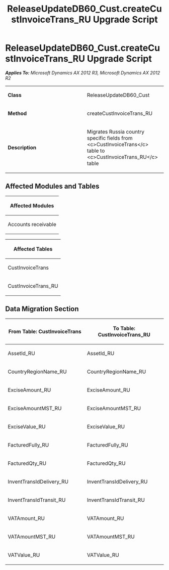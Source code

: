 ﻿---
title: ReleaseUpdateDB60_Cust.createCustInvoiceTrans_RU Upgrade Script
TOCTitle: ReleaseUpdateDB60_Cust.createCustInvoiceTrans_RU Upgrade Script
ms:assetid: 151ab244-c7d0-c60f-cd10-091686c0a8d9
ms:mtpsurl: https://msdn.microsoft.com/en-us/library/JJ718530(v=AX.60)
ms:contentKeyID: 49706811
ms.date: 05/18/2015
mtps_version: v=AX.60
---

# ReleaseUpdateDB60\_Cust.createCustInvoiceTrans\_RU Upgrade Script 


_**Applies To:** Microsoft Dynamics AX 2012 R3, Microsoft Dynamics AX 2012 R2_

<table>
<colgroup>
<col style="width: 50%" />
<col style="width: 50%" />
</colgroup>
<tbody>
<tr class="odd">
<td><p><strong>Class</strong></p></td>
<td><p>ReleaseUpdateDB60_Cust</p></td>
</tr>
<tr class="even">
<td><p><strong>Method</strong></p></td>
<td><p>createCustInvoiceTrans_RU</p></td>
</tr>
<tr class="odd">
<td><p><strong>Description</strong></p></td>
<td><p>Migrates Russia country specific fields from &lt;c&gt;CustInvoiceTrans&lt;/c&gt; table to &lt;c&gt;CustInvoiceTrans_RU&lt;/c&gt; table</p></td>
</tr>
</tbody>
</table>


## Affected Modules and Tables

<table>
<colgroup>
<col style="width: 100%" />
</colgroup>
<thead>
<tr class="header">
<th><p>Affected Modules</p></th>
</tr>
</thead>
<tbody>
<tr class="odd">
<td><p>Accounts receivable</p></td>
</tr>
</tbody>
</table>


<table>
<colgroup>
<col style="width: 100%" />
</colgroup>
<thead>
<tr class="header">
<th><p>Affected Tables</p></th>
</tr>
</thead>
<tbody>
<tr class="odd">
<td><p>CustInvoiceTrans</p></td>
</tr>
<tr class="even">
<td><p>CustInvoiceTrans_RU</p></td>
</tr>
</tbody>
</table>


## Data Migration Section

<table>
<colgroup>
<col style="width: 50%" />
<col style="width: 50%" />
</colgroup>
<thead>
<tr class="header">
<th><p>From Table: CustInvoiceTrans</p></th>
<th><p>To Table: CustInvoiceTrans_RU</p></th>
</tr>
</thead>
<tbody>
<tr class="odd">
<td><p>AssetId_RU</p></td>
<td><p>AssetId_RU</p></td>
</tr>
<tr class="even">
<td><p>CountryRegionName_RU</p></td>
<td><p>CountryRegionName_RU</p></td>
</tr>
<tr class="odd">
<td><p>ExciseAmount_RU</p></td>
<td><p>ExciseAmount_RU</p></td>
</tr>
<tr class="even">
<td><p>ExciseAmountMST_RU</p></td>
<td><p>ExciseAmountMST_RU</p></td>
</tr>
<tr class="odd">
<td><p>ExciseValue_RU</p></td>
<td><p>ExciseValue_RU</p></td>
</tr>
<tr class="even">
<td><p>FacturedFully_RU</p></td>
<td><p>FacturedFully_RU</p></td>
</tr>
<tr class="odd">
<td><p>FacturedQty_RU</p></td>
<td><p>FacturedQty_RU</p></td>
</tr>
<tr class="even">
<td><p>InventTransIdDelivery_RU</p></td>
<td><p>InventTransIdDelivery_RU</p></td>
</tr>
<tr class="odd">
<td><p>InventTransIdTransit_RU</p></td>
<td><p>InventTransIdTransit_RU</p></td>
</tr>
<tr class="even">
<td><p>VATAmount_RU</p></td>
<td><p>VATAmount_RU</p></td>
</tr>
<tr class="odd">
<td><p>VATAmountMST_RU</p></td>
<td><p>VATAmountMST_RU</p></td>
</tr>
<tr class="even">
<td><p>VATValue_RU</p></td>
<td><p>VATValue_RU</p></td>
</tr>
</tbody>
</table>

  


